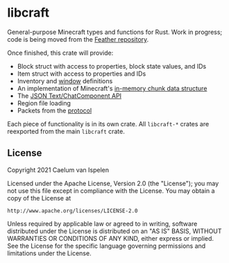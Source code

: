 # libcraft

General-purpose Minecraft types and functions for Rust. Work in progress; code is being moved from the [Feather repository](https://github.com/feather-rs/feather).

Once finished, this crate will provide:
* Block struct with access to properties, block state values, and IDs
* Item struct with access to properties and IDs
* Inventory and [window](https://wiki.vg/Inventory) definitions
* An implementation of Minecraft's [in-memory chunk data structure](https://wiki.vg/Chunk_Format)
* The [JSON Text/ChatComponent API](https://wiki.vg/Chat)
* Region file loading
* Packets from the [protocol](https://wiki.vg/Protocol)

Each piece of functionality is in its own crate. All `libcraft-*` crates are reexported from the main `libcraft` crate.

## License
Copyright 2021 Caelum van Ispelen

Licensed under the Apache License, Version 2.0 (the "License");
you may not use this file except in compliance with the License.
You may obtain a copy of the License at

    http://www.apache.org/licenses/LICENSE-2.0

Unless required by applicable law or agreed to in writing, software
distributed under the License is distributed on an "AS IS" BASIS,
WITHOUT WARRANTIES OR CONDITIONS OF ANY KIND, either express or implied.
See the License for the specific language governing permissions and
limitations under the License.
